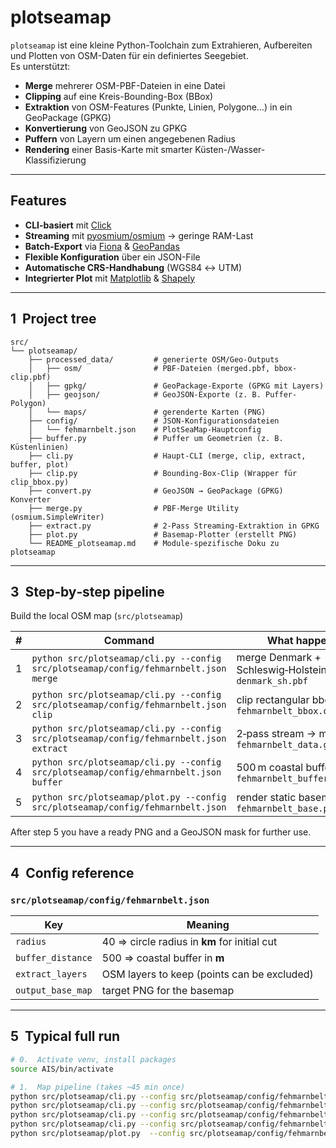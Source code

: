 # plotseamap

`plotseamap` ist eine kleine Python-Toolchain zum Extrahieren, Aufbereiten und Plotten von OSM-Daten für ein definiertes Seegebiet.  
Es unterstützt:

- **Merge** mehrerer OSM-PBF-Dateien in eine Datei  
- **Clipping** auf eine Kreis-Bounding-Box (BBox)  
- **Extraktion** von OSM-Features (Punkte, Linien, Polygone…) in ein GeoPackage (GPKG)  
- **Konvertierung** von GeoJSON zu GPKG  
- **Puffern** von Layern um einen angegebenen Radius  
- **Rendering** einer Basis-Karte mit smarter Küsten-/Wasser-Klassifizierung  

---

## Features

- **CLI-basiert** mit [Click](https://click.palletsprojects.com/)  
- **Streaming** mit [pyosmium/osmium](https://osmcode.org/pyosmium/) → geringe RAM-Last  
- **Batch-Export** via [Fiona](https://fiona.readthedocs.io/) & [GeoPandas](https://geopandas.org/)  
- **Flexible Konfiguration** über ein JSON-File  
- **Automatische CRS-Handhabung** (WGS84 ↔ UTM)  
- **Integrierter Plot** mit [Matplotlib](https://matplotlib.org/) & [Shapely](https://shapely.readthedocs.io/)  

---

## 1  Project tree

```
src/
└── plotseamap/
    ├── processed_data/         # generierte OSM/Geo-Outputs
    │   ├── osm/                # PBF-Dateien (merged.pbf, bbox-clip.pbf)
    │   ├── gpkg/               # GeoPackage-Exporte (GPKG mit Layers)
    │   ├── geojson/            # GeoJSON-Exporte (z. B. Puffer-Polygon)
    │   └── maps/               # gerenderte Karten (PNG)
    ├── config/                 # JSON-Konfigurationsdateien
    │   └── fehmarnbelt.json    # PlotSeaMap-Hauptconfig
    ├── buffer.py               # Puffer um Geometrien (z. B. Küstenlinien)
    ├── cli.py                  # Haupt-CLI (merge, clip, extract, buffer, plot)
    ├── clip.py                 # Bounding-Box-Clip (Wrapper für clip_bbox.py)
    ├── convert.py              # GeoJSON → GeoPackage (GPKG) Konverter
    ├── merge.py                # PBF-Merge Utility (osmium.SimpleWriter)
    ├── extract.py              # 2-Pass Streaming-Extraktion in GPKG
    ├── plot.py                 # Basemap-Plotter (erstellt PNG)
    └── README_plotseamap.md    # Module-spezifische Doku zu plotseamap
```


---

## 3  Step‑by‑step pipeline

Build the local OSM map (`src/plotseamap`)

| # | Command | What happens |
|---|---------|--------------|
|1|`python src/plotseamap/cli.py --config src/plotseamap/config/fehmarnbelt.json merge`|merge Denmark + Schleswig‑Holstein PBF into `denmark_sh.pbf`|
|2|`python src/plotseamap/cli.py --config src/plotseamap/config/fehmarnbelt.json clip` |clip rectangular bbox → `fehmarnbelt_bbox.osm.pbf`|
|3|`python src/plotseamap/cli.py --config src/plotseamap/config/fehmarnbelt.json extract`|2‑pass stream → multi‑layer `fehmarnbelt_data.gpkg`|
|4|`python src/plotseamap/cli.py --config src/plotseamap/config/ehmarnbelt.json buffer` |500 m coastal buffer → `fehmarnbelt_buffer.geojson`|
|5|`python src/plotseamap/plot.py --config src/plotseamap/config/fehmarnbelt.json`|render static basemap `fehmarnbelt_base.png`|

After step 5 you have a ready PNG and a GeoJSON mask for further use.

---

## 4  Config reference                                

### `src/plotseamap/config/fehmarnbelt.json`

| Key | Meaning |
|-----|---------|
|`radius`|40 ⇒ circle radius in **km** for initial cut|
|`buffer_distance`|500 ⇒ coastal buffer in **m**|
|`extract_layers`|OSM layers to keep (points can be excluded) |
|`output_base_map`|target PNG for the basemap|


---

## 5  Typical full run

```bash
# 0.  Activate venv, install packages
source AIS/bin/activate

# 1.  Map pipeline (takes ~45 min once)
python src/plotseamap/cli.py --config src/plotseamap/config/fehmarnbelt.json merge
python src/plotseamap/cli.py --config src/plotseamap/config/fehmarnbelt.json clip
python src/plotseamap/cli.py --config src/plotseamap/config/fehmarnbelt.json extract
python src/plotseamap/cli.py --config src/plotseamap/config/fehmarnbelt.json buffer
python src/plotseamap/plot.py  --config src/plotseamap/config/fehmarnbelt.json


